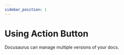 ```yaml
---
sidebar_position: 1
---
```


# Using Action Button

Docusaurus can manage multiple versions of your docs.